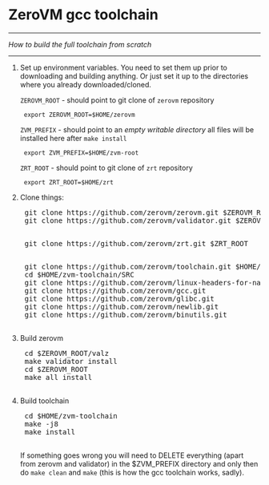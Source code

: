 ZeroVM gcc toolchain
=====
----
_How to build the full toolchain from scratch_

----

1. Set up environment variables. You need to set them up prior to downloading and building anything. 
    Or just set it up to the directories where you already downloaded/cloned.
  
    `ZEROVM_ROOT` - should point to git clone of `zerovm` repository

        export ZEROVM_ROOT=$HOME/zerovm

    `ZVM_PREFIX` - should point to an *empty writable directory*
    all files will be installed here after `make install`

        export ZVM_PREFIX=$HOME/zvm-root

    `ZRT_ROOT` - should point to git clone of `zrt` repository

        export ZRT_ROOT=$HOME/zrt

2. Clone things:

    <pre>
    git clone https://github.com/zerovm/zerovm.git $ZEROVM_ROOT
    git clone https://github.com/zerovm/validator.git $ZEROVM_ROOT/valz
    </pre>
    
    <pre>
    git clone https://github.com/zerovm/zrt.git $ZRT_ROOT
    </pre>
    
    <pre>
    git clone https://github.com/zerovm/toolchain.git $HOME/zvm-toolchain
    cd $HOME/zvm-toolchain/SRC
    git clone https://github.com/zerovm/linux-headers-for-nacl.git
    git clone https://github.com/zerovm/gcc.git
    git clone https://github.com/zerovm/glibc.git
    git clone https://github.com/zerovm/newlib.git
    git clone https://github.com/zerovm/binutils.git
    </pre>

3. Build zerovm

    <pre>
    cd $ZEROVM_ROOT/valz
    make validator install
    cd $ZEROVM_ROOT
    make all install
    </pre>

4. Build toolchain

    <pre>
    cd $HOME/zvm-toolchain
    make -j8
    make install
    </pre>
    
    If something goes wrong you will need to DELETE everything (apart from zerovm and validator) 
    in the $ZVM_PREFIX directory and only then do `make clean` and `make` (this is how the gcc toolchain works, sadly).

